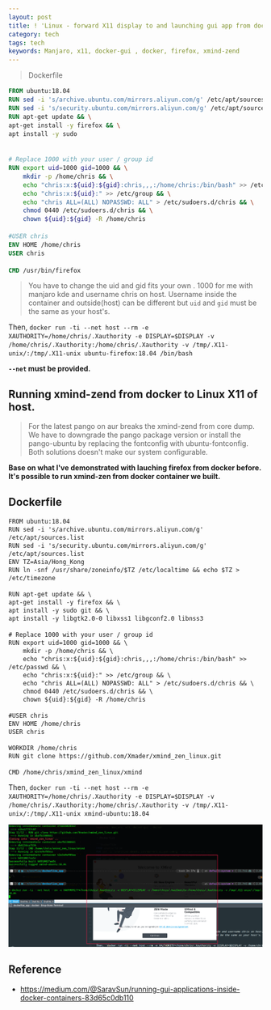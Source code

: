 ```yaml
---
layout: post
title: ! 'Linux - forward X11 display to and launching gui app from docker'
category: tech
tags: tech
keywords: Manjaro, x11, docker-gui , docker, firefox, xmind-zend
---
```


> Dockerfile

```Dockerfile
FROM ubuntu:18.04
RUN sed -i 's/archive.ubuntu.com/mirrors.aliyun.com/g' /etc/apt/sources.list
RUN sed -i 's/security.ubuntu.com/mirrors.aliyun.com/g' /etc/apt/sources.list
RUN apt-get update && \
apt-get install -y firefox && \
apt install -y sudo


# Replace 1000 with your user / group id
RUN export uid=1000 gid=1000 && \
    mkdir -p /home/chris && \
    echo "chris:x:${uid}:${gid}:chris,,,:/home/chris:/bin/bash" >> /etc/passwd && \
    echo "chris:x:${uid}:" >> /etc/group && \
    echo "chris ALL=(ALL) NOPASSWD: ALL" > /etc/sudoers.d/chris && \
    chmod 0440 /etc/sudoers.d/chris && \
    chown ${uid}:${gid} -R /home/chris

#USER chris
ENV HOME /home/chris
USER chris

CMD /usr/bin/firefox
```

> You have to change the uid and gid fits your own . 1000 for me with manjaro kde and username chris on host. Username inside the container and outside(host) can be different but `uid` and `gid` must be the same as your host's.


Then, `docker run -ti --net host --rm -e XAUTHORITY=/home/chris/.Xauthority -e DISPLAY=$DISPLAY -v /home/chris/.Xauthority:/home/chris/.Xauthority -v /tmp/.X11-unix/:/tmp/.X11-unix ubuntu-firefox:18.04 /bin/bash
`

**`--net` must be provided.**



## Running xmind-zend from docker to Linux X11 of host.

> For the latest pango on aur breaks the xmind-zend from core dump. We have to downgrade the pango package version or install the pango-ubuntu by replacing the fontconfig with ubuntu-fontconfig. Both solutions doesn't make our system configurable.

**Base on what I've demonstrated with lauching firefox from docker before. It's possible to run xmind-zen from docker container we built.**


## Dockerfile

```
FROM ubuntu:18.04
RUN sed -i 's/archive.ubuntu.com/mirrors.aliyun.com/g' /etc/apt/sources.list
RUN sed -i 's/security.ubuntu.com/mirrors.aliyun.com/g' /etc/apt/sources.list
ENV TZ=Asia/Hong_Kong
RUN ln -snf /usr/share/zoneinfo/$TZ /etc/localtime && echo $TZ > /etc/timezone

RUN apt-get update && \
apt-get install -y firefox && \
apt install -y sudo git && \
apt install -y libgtk2.0-0 libxss1 libgconf2.0 libnss3

# Replace 1000 with your user / group id
RUN export uid=1000 gid=1000 && \
    mkdir -p /home/chris && \
    echo "chris:x:${uid}:${gid}:chris,,,:/home/chris:/bin/bash" >> /etc/passwd && \
    echo "chris:x:${uid}:" >> /etc/group && \
    echo "chris ALL=(ALL) NOPASSWD: ALL" > /etc/sudoers.d/chris && \
    chmod 0440 /etc/sudoers.d/chris && \
    chown ${uid}:${gid} -R /home/chris

#USER chris
ENV HOME /home/chris
USER chris

WORKDIR /home/chris
RUN git clone https://github.com/Xmader/xmind_zen_linux.git

CMD /home/chris/xmind_zen_linux/xmind
```

Then, `docker run -ti --net host --rm -e XAUTHORITY=/home/chris/.Xauthority -e DISPLAY=$DISPLAY -v /home/chris/.Xauthority:/home/chris/.Xauthority -v /tmp/.X11-unix/:/tmp/.X11-unix xmind-ubuntu:18.04
`

![docker_xmind_zend](/assets/images/201910/DeepinScreenshot_select-area_20191010182344.png)


## Reference

- https://medium.com/@SaravSun/running-gui-applications-inside-docker-containers-83d65c0db110